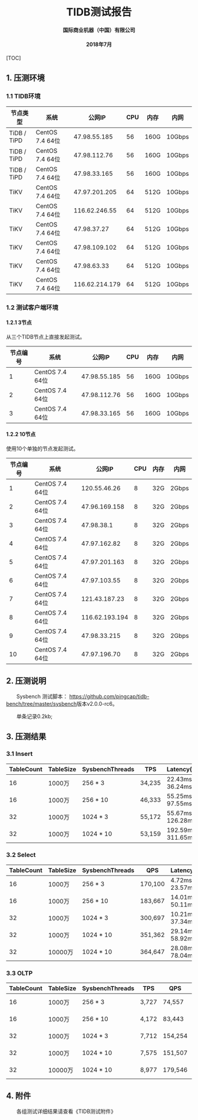 









<center> <H1>TIDB测试报告</H1></center >





























<center> <H4>国际商业机器（中国）有限公司</H4></center >

<center> <H4>2018年7月</H4></center >

<div STYLE="page-break-after: always;"></div>

[TOC]

<div STYLE="page-break-after: always;"></div>



## 1. 压测环境

### 1.1 TIDB环境

| 节点类型    | 系统            | 公网IP         | CPU  | 内存 | 内网   |
| ----------- | --------------- | -------------- | ---- | ---- | ------ |
| TiDB / TiPD | CentOS 7.4 64位 | 47.98.55.185   | 56   | 160G | 10Gbps |
| TiDB / TiPD | CentOS 7.4 64位 | 47.98.112.76   | 56   | 160G | 10Gbps |
| TiDB / TiPD | CentOS 7.4 64位 | 47.98.33.165   | 56   | 160G | 10Gbps |
| TiKV        | CentOS 7.4 64位 | 47.97.201.205  | 64   | 512G | 10Gbps |
| TiKV        | CentOS 7.4 64位 | 116.62.246.55  | 64   | 512G | 10Gbps |
| TiKV        | CentOS 7.4 64位 | 47.98.37.27    | 64   | 512G | 10Gbps |
| TiKV        | CentOS 7.4 64位 | 47.98.109.102  | 64   | 512G | 10Gbps |
| TiKV        | CentOS 7.4 64位 | 47.98.63.33    | 64   | 512G | 10Gbps |
| TiKV        | CentOS 7.4 64位 | 116.62.214.179 | 64   | 512G | 10Gbps |

### 1.2 测试客户端环境

#### 1.2.1 3节点

从三个TIDB节点上直接发起测试。

| 节点编号 | 系统            | 公网IP       | CPU  | 内存 | 内网   |
| -------- | --------------- | ------------ | ---- | ---- | ------ |
| 1        | CentOS 7.4 64位 | 47.98.55.185 | 56   | 160G | 10Gbps |
| 2        | CentOS 7.4 64位 | 47.98.112.76 | 56   | 160G | 10Gbps |
| 3        | CentOS 7.4 64位 | 47.98.33.165 | 56   | 160G | 10Gbps |



#### 1.2.2 10节点

使用10个单独的节点发起测试。

| 节点编号 | 系统            | 公网IP         | CPU  | 内存 | 内网  |
| -------- | --------------- | -------------- | ---- | ---- | ----- |
| 1        | CentOS 7.4 64位 | 120.55.46.26   | 8    | 32G  | 2Gbps |
| 2        | CentOS 7.4 64位 | 47.96.169.158  | 8    | 32G  | 2Gbps |
| 3        | CentOS 7.4 64位 | 47.98.38.1     | 8    | 32G  | 2Gbps |
| 4        | CentOS 7.4 64位 | 47.97.162.82   | 8    | 32G  | 2Gbps |
| 5        | CentOS 7.4 64位 | 47.97.201.163  | 8    | 32G  | 2Gbps |
| 6        | CentOS 7.4 64位 | 47.97.103.55   | 8    | 32G  | 2Gbps |
| 7        | CentOS 7.4 64位 | 121.43.187.23  | 8    | 32G  | 2Gbps |
| 8        | CentOS 7.4 64位 | 116.62.193.194 | 8    | 32G  | 2Gbps |
| 9        | CentOS 7.4 64位 | 47.98.33.215   | 8    | 32G  | 2Gbps |
| 10       | CentOS 7.4 64位 | 47.97.196.70   | 8    | 32G  | 2Gbps |



## 2. 压测说明

&emsp;&emsp;Sysbench 测试脚本： <https://github.com/pingcap/tidb-bench/tree/master/sysbench>版本v2.0.0-rc6。

&emsp;&emsp;单条记录0.2kb;

## 3. 压测结果

### 3.1 Insert

| TableCount | TableSize | SysbenchThreads | TPS    | Latency(avg/.95)    | CPU(TiDB/TiKV) |
| ---------- | --------- | --------------- | ------ | ------------------- | -------------- |
| 16         | 1000万    | 256 * 3         | 34,235 | 22.43ms / 36.24ms   | 15U /  9U      |
| 16         | 1000万    | 256 * 10        | 46,333 | 55.25ms / 97.55ms   | 18U / 10U      |
| 32         | 1000万    | 1024 * 3        | 55,172 | 55.67ms / 126.28ms  | 27U / 11U      |
| 32         | 1000万    | 1024 * 10       | 53,159 | 192.59ms / 311.65ms | 22U / 10U      |

### 3.2 Select

| TableCount | TableSize | SysbenchThreads | QPS     | Latency(avg/.95)  | CPU(TiDB/TiKV) |
| ---------- | --------- | --------------- | ------- | ----------------- | -------------- |
| 16         | 1000万    | 256 * 3         | 170,100 | 4.72ms / 23.57ms  | 20U / 4U       |
| 16         | 1000万    | 256 * 10        | 183,667 | 14.01ms / 50.11ms | 36U / 5U       |
| 32         | 1000万    | 1024 * 3        | 300,697 | 10.21ms / 37.34ms | 43U / 7U       |
| 32         | 1000万    | 1024 * 10       | 351,362 | 29.14ms / 58.92ms | 48U / 10U      |
| 32         | 10000万   | 1024 * 10       | 364,647 | 28.08ms / 78.04ms | 48U / 7U       |

### 3.3 OLTP

| TableCount | TableSize | SysbenchThreads | TPS   | QPS     | Latency(avg/.95)      | CPU(TiDB/TiKV) |
| ---------- | --------- | --------------- | ----- | ------- | --------------------- | -------------- |
| 16         | 1000万    | 256 * 3         | 3,727 | 74,557  | 206.00ms / 270.65ms   | 24U / 4U       |
| 16         | 1000万    | 256 * 10        | 4,172 | 83,443  | 613.62ms / 802.05ms   | 26U / 6U       |
| 32         | 1000万    | 1024 * 3        | 7,712 | 154,254 | 398.22ms / 536.5ms    | 36U / 13U      |
| 32         | 1000万    | 1024 * 10       | 7,575 | 151,507 | 1351.25ms / 1705.63ms | 37U / 13U      |
| 32         | 10000万   | 1024 * 10       | 8,977 | 179,546 | 1139.68ms / 1280.92ms | 33U / 8U       |



## 4. 附件

&emsp;&emsp;各组测试详细结果请查看《TIDB测试附件》